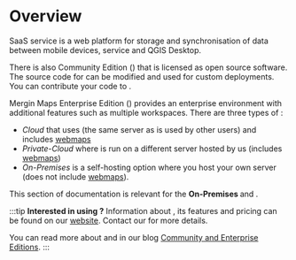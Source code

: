 # Overview

SaaS <MainPlatformName /> service is a web platform for storage and synchronisation of data between mobile devices, <MainPlatformNameLink /> service and QGIS Desktop. 

There is also <MainPlatformName /> Community Edition (<CommunityPlatformNameLink />) that is licensed as open source software. The source code for <CommunityPlatformName /> can be modified and used for custom deployments. You can contribute your code to <GitHubRepo id="MerginMaps/server" />.

Mergin Maps Enterprise Edition (<EnterprisePlatformNameLink />) provides an enterprise environment with additional features such as multiple workspaces. There are three types of <EnterprisePlatformNameLink />:
- *Cloud* that uses <AppDomainNameLink /> (the same server as is used by other <MainPlatformName /> users) and includes [webmaps](../../manage/dashboard-maps/)
- *Private-Cloud* where <MainPlatformName /> is run on a different server hosted by us (includes [webmaps](../manage/dashboard-maps/))
- *On-Premises* is a self-hosting option where you host your own server (does not include [webmaps](../manage/dashboard-maps/)). 

This section of documentation is relevant for the **On-Premises <EnterprisePlatformName />** and **<CommunityPlatformName />**.

:::tip
**Interested in using <EnterprisePlatformName />?** Information about <EnterprisePlatformName />, its features and pricing can be found on our [website](https://merginmaps.com/pricing-for-ce-and-ee). Contact our <MerginMapsEmail id="sales" desc="sales team" /> for more details.

You can read more about <CommunityPlatformName /> and <EnterprisePlatformName /> in our blog [<MainPlatformName /> Community and Enterprise Editions](https://merginmaps.com/blog/introducing-mergin-maps-community-and-enterprise-editions).
:::
